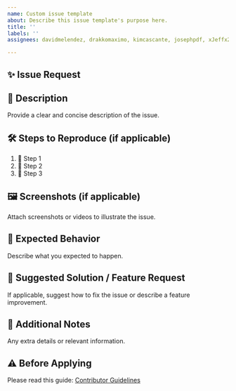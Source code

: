 ```yaml
---
name: Custom issue template
about: Describe this issue template's purpose here.
title: ''
labels: ''
assignees: davidmelendez, drakkomaximo, kimcascante, josephpdf, xJeffx23

---
```


## ✨ Issue Request

## 📌 Description
Provide a clear and concise description of the issue.

## 🛠️ Steps to Reproduce (if applicable)
1. 🔹 Step 1
2. 🔹 Step 2
3. 🔹 Step 3

## 🖼️ Screenshots (if applicable)
Attach screenshots or videos to illustrate the issue.

## 🎯 Expected Behavior
Describe what you expected to happen.

## 🚀 Suggested Solution / Feature Request
If applicable, suggest how to fix the issue or describe a feature improvement.

## 📌 Additional Notes
Any extra details or relevant information.

## ⚠️ Before Applying
Please read this guide: [Contributor Guidelines](https://github.com/FutureMindsTeam/starklotto/issues/23)
